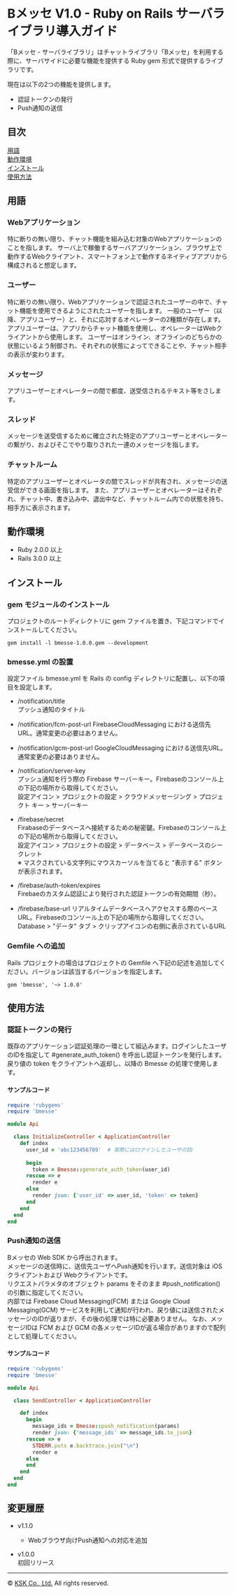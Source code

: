# Bメッセ V1.0 - Ruby on Rails サーバライブラリ導入ガイド


「Bメッセ - サーバライブラリ」はチャットライブラリ「Bメッセ」を利用する際に、サーバサイドに必要な機能を提供する Ruby gem 形式で提供するライブラリです。  

現在は以下の2つの機能を提供します。

- 認証トークンの発行
- Push通知の送信

## 目次  
[用語](#用語)    
[動作環境](#動作環境)    
[インストール](#インストール)  
[使用方法](#使用方法)  

<h2 id="用語">用語</h2>

### Webアプリケーション
特に断りの無い限り、チャット機能を組み込む対象のWebアプリケーションのことを指します。
サーバ上で稼働するサーバアプリケーション、ブラウザ上で動作するWebクライアント、スマートフォン上で動作するネイティブアプリから構成されると想定します。

### ユーザー
特に断りの無い限り、Webアプリケーションで認証されたユーザーの中で、チャット機能を使用できるようにされたユーザーを指します。
一般のユーザー（以降、アプリユーザー）と、それに応対するオペレーターの2種類が存在します。
アプリユーザーは、アプリからチャット機能を使用し、オペレーターはWebクライアントから使用します。
ユーザーはオンライン、オフラインのどちらかの状態にいるよう制御され、それぞれの状態によってできることや、チャット相手の表示が変わります。

### メッセージ
アプリユーザーとオペレーターの間で都度、送受信されるテキスト等をさします。

### スレッド
メッセージを送受信するために確立された特定のアプリユーザーとオペレーターの繋がり、およびそこでやり取りされた一連のメッセージを指します。

### チャットルーム
特定のアプリユーザーとオペレータの間でスレッドが共有され、メッセージの送受信ができる画面を指します。
また、アプリユーザーとオペレーターはそれぞれ、チャット中、書き込み中、退出中など、チャットルーム内での状態を持ち、相手方に表示されます。


<h2 id="動作環境">動作環境</h2>

- Ruby  2.0.0 以上
- Rails 3.0.0 以上

<h2 id="インストール">インストール</h2>

### gem モジュールのインストール

プロジェクトのルートディレクトリに gem ファイルを置き、下記コマンドでインストールしてください。

    gem install -l bmesse-1.0.0.gem --development

### bmesse.yml の設置

設定ファイル bmesse.yml を Rails の config ディレクトリに配置し、以下の項目を設定します。

- /notification/title  
  プッシュ通知のタイトル

- /notification/fcm-post-url
  FirebaseCloudMessaging における送信先URL。通常変更の必要はありません。

- /notification/gcm-post-url
  GoogleCloudMessaging における送信先URL。通常変更の必要はありません。

- /notification/server-key  
  プッシュ通知を行う際の Firebase サーバーキー。Firebaseのコンソール上の下記の場所から取得してください。  
  設定アイコン > プロジェクトの設定 > クラウドメッセージング > プロジェクト キー > サーバーキー

- /firebase/secret  
  Firabaseのデータベースへ接続するための秘密鍵。Firebaseのコンソール上の下記の場所から取得してください。  
  設定アイコン > プロジェクトの設定 > データベース > データベースのシークレット  
  ※ マスクされている文字列にマウスカーソルを当てると "表示する" ボタンが表示されます。

- /firebase/auth-token/expires  
  Firebaeのカスタム認証により発行された認証トークンの有効期間（秒）。

- /firebase/base-url
  リアルタイムデータベースへアクセスする際のベースURL。Firebaseのコンソール上の下記の場所から取得してください。
  Database > "データ" タブ > クリップアイコンの右側に表示されているURL

### Gemfile への追加

Rails プロジェクトの場合はプロジェクトの Gemfile へ下記の記述を追加してください。バージョンは該当するバージョンを指定します。

```
gem 'bmesse', '~> 1.0.0'
```

<h2 id="使用方法">使用方法</h2>

### 認証トークンの発行

既存のアプリケーション認証処理の一環として組込みます。ログインしたユーザのIDを指定して #generate_auth_token() を呼出し認証トークンを発行します。  
戻り値の token をクライアントへ返却し、以降の Bmesse の処理で使用します。

#### サンプルコード

```ruby
require 'rubygems'
require 'bmesse'

module Api

  class InitializeController < ApplicationController
    def index
      user_id = 'abc123456789'  # 実際にはログインしたユーザのID
      
      begin
        token = Bmesse::generate_auth_token(user_id)
      rescue => e
        render e
      else
        render json: {'user_id' => user_id, 'token' => token}
      end
    end
  end
end
```

### Push通知の送信

Bメッセの Web SDK から呼出されます。  
メッセージの送信時に、送信先ユーザへPush通知を行います。送信対象は iOSクライアントおよび Webクライアントです。  
リクエストパラメタのオブジェクト params をそのまま #push_notification() の引数に指定してください。  
内部では Firebase Cloud Messaging(FCM) または Google Cloud Messaging(GCM) サービスを利用して通知が行われ、戻り値には送信されたメッセージのIDが返りまが、その後の処理では特に必要ありません。
なお、メッセージIDは FCM および GCM の各メッセージIDが返る場合がありますので配列として処理してください。

#### サンプルコード

```ruby
require 'rubygems'
require 'bmesse'

module Api

  class SendController < ApplicationController

    def index
      begin
        message_ids = Bmesse::push_notification(params)
        render json: {'message_ids' => message_ids.to_json}
      rescue => e
        STDERR.puts e.backtrace.join("\n")
        render e
      else
      end
    end
  end
end
```

## 変更履歴

* v1.1.0  
	* Webブラウザ向けPush通知への対応を追加

* v1.0.0  
	初回リリース  

---
© [KSK Co., Ltd.](http://www.flexfirm.jp) All rights reserved.

